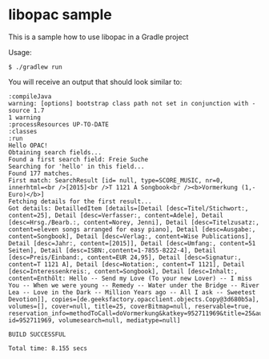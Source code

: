 libopac sample
==============

This is a sample how to use libopac in a Gradle project

Usage:

    $ ./gradlew run

You will receive an output that should look similar to:

    :compileJava
    warning: [options] bootstrap class path not set in conjunction with -source 1.7
    1 warning
    :processResources UP-TO-DATE
    :classes
    :run
    Hello OPAC!
    Obtaining search fields...
    Found a first search field: Freie Suche
    Searching for 'hello' in this field...
    Found 177 matches.
    First match: SearchResult [id= null, type=SCORE_MUSIC, nr=0, innerhtml=<br />[2015]<br />T 1121 A Songbook<br /><b>Vormerkung (1,- Euro)</b>]
    Fetching details for the first result...
    Got details: DetailledItem [details=[Detail [desc=Titel/Stichwort:, content=25], Detail [desc=Verfasser:, content=Adele], Detail [desc=Hrsg./Bearb.:, content=Norey, Jenni], Detail [desc=Titelzusatz:, content=eleven songs arranged for easy piano], Detail [desc=Ausgabe:, content=Songbook], Detail [desc=Verlag:, content=Wise Publications], Detail [desc=Jahr:, content=[2015]], Detail [desc=Umfang:, content=51 Seiten], Detail [desc=ISBN:,content=1-7855-8222-4], Detail [desc=Preis/Einband:, content=EUR 24,95], Detail [desc=Signatur:, content=T 1121 A], Detail [desc=Notation:, content=T 1121], Detail [desc=Interessenkreis:, content=Songbook], Detail [desc=Inhalt:, content=Enthõlt: Hello -- Send my Love (To your new Lover) -- I miss You -- When we were young -- Remedy -- Water under the Bridge -- River Lea -- Love in the Dark -- Million Years ago -- All I ask -- Sweetest Devotion]], copies=[de.geeksfactory.opacclient.objects.Copy@3d680b5a], volumes=[], cover=null, title=25, coverBitmap=null, reservable=true, reservation_info=methodToCall=doVormerkung&katkey=952711969&title=25&author=Adele&context=hitlist, id=952711969, volumesearch=null, mediatype=null]

    BUILD SUCCESSFUL

    Total time: 8.155 secs